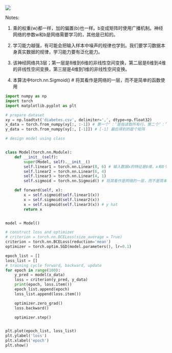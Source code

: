 ![](https://img-blog.csdnimg.cn/20201113211329882.png?x-oss-process=image/watermark,type_ZmFuZ3poZW5naGVpdGk,shadow_10,text_aHR0cHM6Ly9ibG9nLmNzZG4ubmV0L2JpdDQ1Mg==,size_16,color_FFFFFF,t_70)

Notes:

1. 乘的权重(w)都一样，加的偏置(b)也一样。b变成矩阵时使用广播机制。神经网络的参数w和b是网络需要学习的，其他是已知的。

2. 学习能力越强，有可能会把输入样本中噪声的规律也学到。我们要学习数据本身真实数据的规律，学习能力要有泛化能力。

3. 该神经网络共3层；第一层是8维到6维的非线性空间变换，第二层是6维到4维的非线性空间变换，第三层是4维到1维的非线性空间变换。

4. 本算法中torch.nn.Sigmoid() # 将其看作是网络的一层，而不是简单的函数使用

```python
import numpy as np
import torch
import matplotlib.pyplot as plt

# prepare dataset
xy = np.loadtxt('diabetes.csv', delimiter=',', dtype=np.float32)
x_data = torch.from_numpy(xy[:, :-1]) # 第一个‘：’是指读取所有行，第二个‘：’是指从第一列开始，最后一列不要
y_data = torch.from_numpy(xy[:, [-1]]) # [-1] 最后得到的是个矩阵

# design model using class


class Model(torch.nn.Module):
    def __init__(self):
        super(Model, self).__init__()
        self.linear1 = torch.nn.Linear(8, 6) # 输入数据x的特征是8维，x有8个特征
        self.linear2 = torch.nn.Linear(6, 4)
        self.linear3 = torch.nn.Linear(4, 1)
        self.sigmoid = torch.nn.Sigmoid() # 将其看作是网络的一层，而不是简单的函数使用

    def forward(self, x):
        x = self.sigmoid(self.linear1(x))
        x = self.sigmoid(self.linear2(x))
        x = self.sigmoid(self.linear3(x)) # y hat
        return x


model = Model()

# construct loss and optimizer
# criterion = torch.nn.BCELoss(size_average = True)
criterion = torch.nn.BCELoss(reduction='mean')  
optimizer = torch.optim.SGD(model.parameters(), lr=0.1)

epoch_list = []
loss_list = []
# training cycle forward, backward, update
for epoch in range(100):
    y_pred = model(x_data)
    loss = criterion(y_pred, y_data)
    print(epoch, loss.item())
    epoch_list.append(epoch)
    loss_list.append(loss.item())

    optimizer.zero_grad()
    loss.backward()

    optimizer.step()


plt.plot(epoch_list, loss_list)
plt.ylabel('loss')
plt.xlabel('epoch')
plt.show()
```
